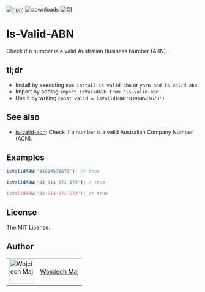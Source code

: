 [![npm](https://img.shields.io/npm/v/is-valid-abn.svg)](https://www.npmjs.com/package/is-valid-abn) ![downloads](https://img.shields.io/npm/dt/is-valid-abn.svg) [![CI](https://github.com/wojtekmaj/is-valid-abn/actions/workflows/ci.yml/badge.svg)](https://github.com/wojtekmaj/is-valid-abn/actions)

# Is-Valid-ABN

Check if a number is a valid Australian Business Number (ABN).

## tl;dr

- Install by executing `npm install is-valid-abn` or `yarn add is-valid-abn`.
- Import by adding `import isValidABN from 'is-valid-abn'`.
- Use it by writing `const valid = isValidABN('83914571673')`

## See also

- [is-valid-acn](https://github.com/wojtekmaj/is-valid-acn): Check if a number is a valid Australian Company Number (ACN).

## Examples

```ts
isValidABN('83914571673'); // true

isValidABN('83 914 571 673'); / true

isValidABN('83-914-571-673'); // true
```

## License

The MIT License.

## Author

<table>
  <tr>
    <td >
      <img src="https://avatars.githubusercontent.com/u/5426427?v=4&s=128" width="64" height="64" alt="Wojciech Maj">
    </td>
    <td>
      <a href="https://github.com/wojtekmaj">Wojciech Maj</a>
    </td>
  </tr>
</table>
